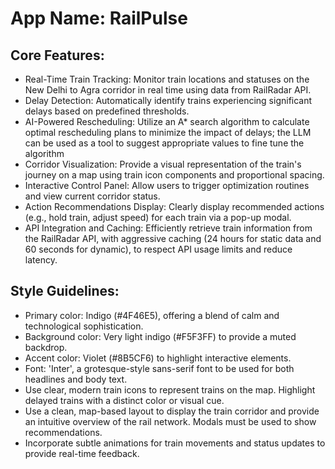 # **App Name**: RailPulse

## Core Features:

- Real-Time Train Tracking: Monitor train locations and statuses on the New Delhi to Agra corridor in real time using data from RailRadar API.
- Delay Detection: Automatically identify trains experiencing significant delays based on predefined thresholds.
- AI-Powered Rescheduling: Utilize an A* search algorithm to calculate optimal rescheduling plans to minimize the impact of delays; the LLM can be used as a tool to suggest appropriate values to fine tune the algorithm
- Corridor Visualization: Provide a visual representation of the train's journey on a map using train icon components and proportional spacing.
- Interactive Control Panel: Allow users to trigger optimization routines and view current corridor status.
- Action Recommendations Display: Clearly display recommended actions (e.g., hold train, adjust speed) for each train via a pop-up modal.
- API Integration and Caching: Efficiently retrieve train information from the RailRadar API, with aggressive caching (24 hours for static data and 60 seconds for dynamic), to respect API usage limits and reduce latency.

## Style Guidelines:

- Primary color: Indigo (#4F46E5), offering a blend of calm and technological sophistication.
- Background color: Very light indigo (#F5F3FF) to provide a muted backdrop.
- Accent color: Violet (#8B5CF6) to highlight interactive elements.
- Font: 'Inter', a grotesque-style sans-serif font to be used for both headlines and body text.
- Use clear, modern train icons to represent trains on the map. Highlight delayed trains with a distinct color or visual cue.
- Use a clean, map-based layout to display the train corridor and provide an intuitive overview of the rail network. Modals must be used to show recommendations.
- Incorporate subtle animations for train movements and status updates to provide real-time feedback.